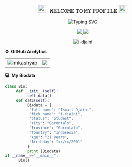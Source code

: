 <h3 align="center">
  <img src="https://emoji.discord.st/emojis/768b108d-274f-4f44-a634-8477b16efce7.gif" width="25">
  &nbsp; 𝚆𝙴𝙻𝙲𝙾𝙼𝙴 𝚃𝙾 𝙼𝚈 𝙿𝚁𝙾𝙵𝙸𝙻𝙴&nbsp;
  <img src="https://emoji.discord.st/emojis/768b108d-274f-4f44-a634-8477b16efce7.gif" width="25"></h3>
<p align="center">
  <a href="https://git.io/typing-svg"><img src="https://readme-typing-svg.herokuapp.com?font=Fira+Code&pause=1000&color=00F70C&center=true&width=435&lines=Hi+.+.+.+%F0%9F%91%8B;I+am+Ismail+Djaini" alt="Typing SVG" /></a>
</p>
<p align="center">
<a href="https://github.com/i-djaini/"><img src="https://img.shields.io/badge/-Github-FFA116?style=for-the-badge&logo=Github&logoColor=black"/> </a>
<a href="https://www.instagram.com/i_djaini/" target="_blank"><img src="https://img.shields.io/badge/Instagram-E4405F?style=for-the-badge&logo=instagram&logoColor=white"/> </a>
</p>

<p align="center"> <img src="https://komarev.com/ghpvc/?username=i-djaini&label=Profile%20views&color=0e75b6&style=flat" alt="i-djaini"/></p>

**⚙️ &nbsp;GitHub Analytics**
<table style="width:100%">
  <tr>
    <td> <img src="https://github-readme-stats.vercel.app/api?username=i-djaini&show_icons=true&theme=dark&locale=en&hide_border=true" alt="imkashyap" /></td>
    <td><img src="https://github-readme-stats.vercel.app/api/top-langs/?username=i-djaini&theme=dark&hide_border=true&layout=compact"></td>
  </tr>
</table>

**💻 &nbsp;My Biodata**
```python
class Bio:
     def __init__(self):
          self.data()
     def data(self):
          Biodata = {
           "Full name": "Ismail Djaini",
           "Nick name": "i-djaini",
           "Status": "Student",
           "City": "Gorontalo",
           "Province": "Gorontalo",
           "Country": "Indonesia",
           "Age": "21 years",
           "Birthday": "xx/xx/2001"
          } 
          print (Biodata)
if __name__=="__main__":
      Bio()
```
